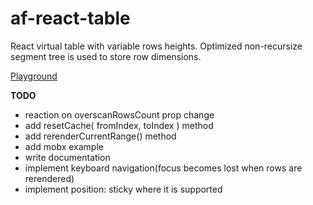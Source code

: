 # af-react-table
React virtual table with variable rows heights.
Optimized non-recursize segment tree is used to store row dimensions.

[Playground](https://nowaalex.github.io/af-react-table/exampleAssets/)

**TODO**
* reaction on overscanRowsCount prop change
* add resetCache( fromIndex, toIndex ) method
* add rerenderCurrentRange() method
* add mobx example
* write documentation
* implement keyboard navigation(focus becomes lost when rows are rerendered)
* implement position: sticky where it is supported